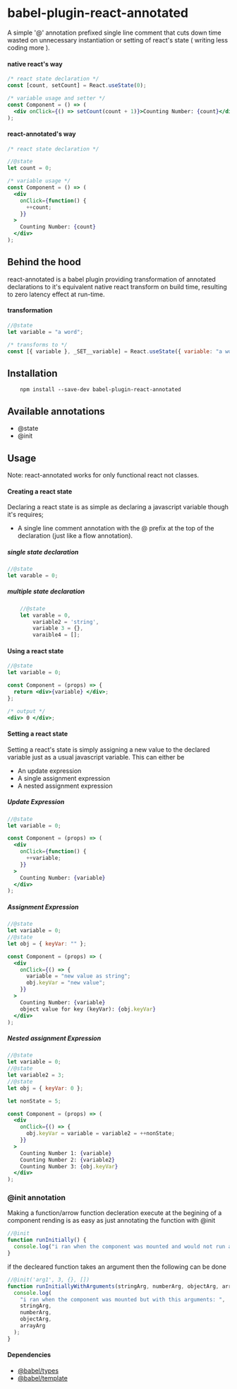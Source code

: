 ﻿# babel-plugin-react-annotated

A simple '@' annotation prefixed single line comment that cuts down time wasted on unnecessary instantiation or setting of react's state ( writing less coding more ).

#### native react's way

```jsx
/* react state declaration */
const [count, setCount] = React.useState(0);

/* variable usage and setter */
const Component = () => (
  <div onClick={() => setCount(count + 1)}>Counting Number: {count}</div>
);
```

#### react-annotated's way

```jsx
/* react state declaration */

//@state
let count = 0;

/* variable usage */
const Component = () => (
  <div
    onClick={function() {
      ++count;
    }}
  >
    Counting Number: {count}
  </div>
);
```

## Behind the hood

react-annotated is a babel plugin providing transformation of annotated declarations to it's equivalent native react transform on build time, resulting to zero latency effect at run-time.

#### transformation

```jsx
//@state
let variable = "a word";

/* transforms to */
const [{ variable }, _SET__variable] = React.useState({ variable: "a word" });
```

## Installation

```batch
    npm install --save-dev babel-plugin-react-annotated
```

## Available annotations

- @state
- @init

## Usage

Note: react-annotated works for only functional react not classes.

#### Creating a react state

Declaring a react state is as simple as declaring a javascript variable though it's requires;

- A single line comment annotation with the @ prefix at the top of the declaration (just like a flow annotation).

##### single state declaration

```jsx
//@state
let varable = 0;
```

##### multiple state declaration

```jsx
    //@state
    let varable = 0,
	    variable2 = 'string',
	    variable 3 = {},
	    varaible4 = [];
```

#### Using a react state

```jsx
//@state
let variable = 0;

const Component = (props) => {
  return <div>{variable} </div>;
};

/* output */
<div> 0 </div>;
```

#### Setting a react state

Setting a react's state is simply assigning a new value to the declared variable just as a usual javascript variable.
This can either be

- An update expression
- A single assignment expression
- A nested assignment expression

##### Update Expression

```jsx
//@state
let variable = 0;

const Component = (props) => (
  <div
    onClick={function() {
      ++variable;
    }}
  >
    Counting Number: {variable}
  </div>
);
```

##### Assignment Expression

```jsx
//@state
let variable = 0;
//@state
let obj = { keyVar: "" };

const Component = (props) => (
  <div
    onClick={() => {
      variable = "new value as string";
      obj.keyVar = "new value";
    }}
  >
    Counting Number: {variable}
    object value for key (keyVar): {obj.keyVar}
  </div>
);
```

##### Nested assignment Expression

```jsx
//@state
let variable = 0;
//@state
let variable2 = 3;
//@state
let obj = { keyVar: 0 };

let nonState = 5;

const Component = (props) => (
  <div
    onClick={() => {
      obj.keyVar = variable = variable2 = ++nonState;
    }}
  >
    Counting Number 1: {variable}
    Counting Number 2: {variable2}
    Counting Number 3: {obj.keyVar}
  </div>
);
```

### @init annotation

Making a function/arrow function decleration execute at the begining of a component rending is as easy as just annotating the function with @init

```jsx
//@init
function runInitially() {
  console.log("i ran when the component was mounted and would not run again");
}
```

if the decleared function takes an argument then the following can be done

```jsx
//@init('arg1', 3, {}, [])
function runInitiallyWithArguments(stringArg, numberArg, objectArg, arrayArg) {
  console.log(
    "i ran when the component was mounted but with this arguments: ",
    stringArg,
    numberArg,
    objectArg,
    arrayArg
  );
}
```

#### Dependencies

- [@babel/types](https://github.com/babel/babel/tree/master/packages/babel-types/src/definitions)
- [@babel/template](https://github.com/babel/babel/tree/master/packages/babel-template)
